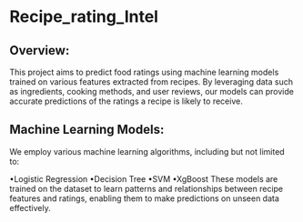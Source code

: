 # Recipe_rating_Intel
## Overview:
This project aims to predict food ratings using machine learning models trained on various features extracted from recipes. By leveraging data such as ingredients, cooking methods, and user reviews, our models can provide accurate predictions of the ratings a recipe is likely to receive.
## Machine Learning Models:
We employ various machine learning algorithms, including but not limited to:

•Logistic Regression
•Decision Tree
•SVM
•XgBoost
These models are trained on the dataset to learn patterns and relationships between recipe features and ratings, enabling them to make predictions on unseen data effectively.
